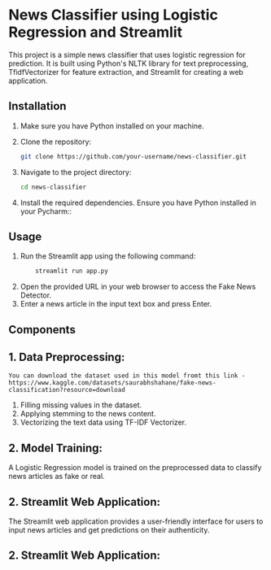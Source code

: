# News Classifier using Logistic Regression and Streamlit

This project is a simple news classifier that uses logistic regression for prediction. It is built using Python's NLTK library for text preprocessing, TfidfVectorizer for feature extraction, and Streamlit for creating a web application.

## Installation

1. Make sure you have Python installed on your machine.
2. Clone the repository:

   ```bash
   git clone https://github.com/your-username/news-classifier.git
3. Navigate to the project directory:

   ```bash
   cd news-classifier

4. Install the required dependencies. Ensure you have Python installed in your Pycharm::

## Usage

 1. Run the Streamlit app using the following command:
    ```bash
        streamlit run app.py
 2. Open the provided URL in your web browser to access the Fake News Detector.
 3. Enter a news article in the input text box and press Enter.



## Components

## 1. Data Preprocessing:
    You can download the dataset used in this model fromt this link - https://www.kaggle.com/datasets/saurabhshahane/fake-news-classification?resource=download
   1. Filling missing values in the dataset.
   2. Applying stemming to the news content.
   3. Vectorizing the text data using TF-IDF Vectorizer.
## 2. Model Training:
   A Logistic Regression model is trained on the preprocessed data to classify news articles as fake or real.

## 2. Streamlit Web Application:
   The Streamlit web application provides a user-friendly interface for users to input news articles and get predictions on their authenticity.

## 2. Streamlit Web Application:
